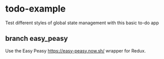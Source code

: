 # todo-example

Test different styles of global state management with this basic to-do app

## branch easy_peasy

Use the Easy Peasy https://easy-peasy.now.sh/ wrapper for Redux.
